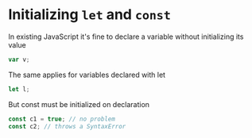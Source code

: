 # Initializing `let` and `const`

In existing JavaScript it's fine to declare a variable without initializing its value
```javascript
var v;
```

The same applies for variables declared with let
```javascript
let l;
```

But const must be initialized on declaration
```javascript
const c1 = true; // no problem
const c2; // throws a SyntaxError
```
